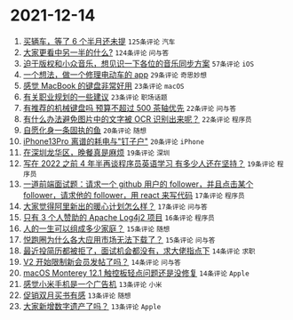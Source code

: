 # 2021-12-14

1. [买辆车，等了 6 个半月还未提](https://www.v2ex.com/t/822035) `125条评论` `汽车`
1. [大家更看中另一半的什么?](https://www.v2ex.com/t/822017) `124条评论` `问与答`
1. [迫于版权和小众音乐，想见识一下各位的音乐同步方案](https://www.v2ex.com/t/822025) `57条评论` `iOS`
1. [一个想法，做一个修理电动车的 app](https://www.v2ex.com/t/822018) `29条评论` `奇思妙想`
1. [感觉 MacBook 的键盘非常好用](https://www.v2ex.com/t/822093) `23条评论` `macOS`
1. [有关职业规划的一些建议](https://www.v2ex.com/t/822015) `23条评论` `职场话题`
1. [有推荐的机械键盘吗 预算不超过 500 茶轴优先](https://www.v2ex.com/t/822081) `22条评论` `问与答`
1. [有什么办法避免图片中的文字被 OCR 识别出来呢？](https://www.v2ex.com/t/822041) `22条评论` `程序员`
1. [自愿化身一条固执的鱼](https://www.v2ex.com/t/822091) `20条评论` `随想`
1. [iPhone13Pro 离谱的耗电与"钉子户"](https://www.v2ex.com/t/822043) `20条评论` `iPhone`
1. [在深圳龙华区，晚餐真是麻烦](https://www.v2ex.com/t/822028) `19条评论` `深圳`
1. [写在 2022 之前 4 年半再谈程序员英语学习 有多少人还在坚持？](https://www.v2ex.com/t/822022) `19条评论` `程序员`
1. [一道前端面试题：请求一个 github 用户的 follower，并且点击某个 follower，请求他的 follower，用 react 来写代码](https://www.v2ex.com/t/822089) `17条评论` `程序员`
1. [大家觉得阿里新出的暖心计划怎么样？](https://www.v2ex.com/t/822082) `17条评论` `问与答`
1. [只有 3 个人赞助的 Apache Log4j2 项目](https://www.v2ex.com/t/822032) `16条评论` `程序员`
1. [人的一生可以组成多少家庭？](https://www.v2ex.com/t/822038) `15条评论` `随想`
1. [悦跑圈为什么各大应用市场无法下载了？](https://www.v2ex.com/t/822019) `15条评论` `问与答`
1. [最近投简历都被拒了，面试机会都没有，求大佬指点下](https://www.v2ex.com/t/822127) `14条评论` `求职`
1. [V2 开始限制新会员发帖了吗？](https://www.v2ex.com/t/822111) `14条评论` `问与答`
1. [macOS Monterey 12.1 触控板轻点问题还是没修复](https://www.v2ex.com/t/822046) `14条评论` `Apple`
1. [感觉小米手机是一个广告机](https://www.v2ex.com/t/822136) `13条评论` `小米`
1. [促销双月买书有感](https://www.v2ex.com/t/822060) `13条评论` `随想`
1. [大家新增数字遗产了吗？](https://www.v2ex.com/t/822058) `13条评论` `Apple`

